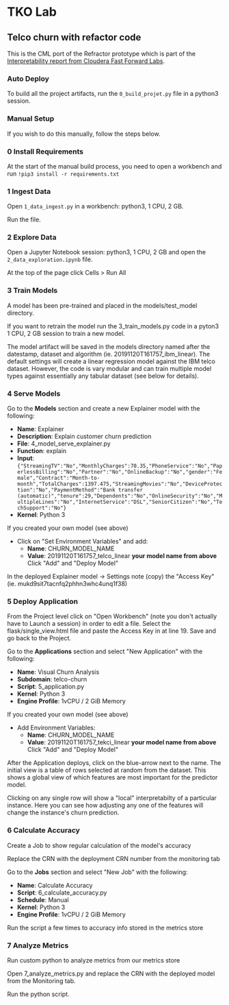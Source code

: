 # TKO Lab
## Telco churn with refactor code
This is the CML port of the Refractor prototype which is part of the [Interpretability
report from Cloudera Fast Forward Labs](https://clients.fastforwardlabs.com/ff06/report).

### Auto Deploy
To build all the project artifacts, run the `0_build_projet.py` file in a python3 session. 

### Manual Setup
If you wish to do this manually, follow the steps below.

### 0 Install Requirements
At the start of the manual build process, you need to open a workbench and run
`!pip3 install -r requirements.txt`


### 1 Ingest Data
Open `1_data_ingest.py` in a workbench: python3, 1 CPU, 2 GB.

Run the file. 


### 2 Explore Data
Open a Jupyter Notebook session: python3, 1 CPU, 2 GB and open the `2_data_exploration.ipynb` file.

At the top of the page click Cells > Run All

### 3 Train Models
A model has been pre-trained and placed in the models/test_model directory.  

If you want to retrain the model run the 3_train_models.py code in a pyton3 1 CPU, 2 GB session to train a new model.  

The model artifact will be saved in the models directory named after the datestamp, dataset and algorithm (ie. 20191120T161757_ibm_linear). The default settings will create a linear regression model against the IBM telco dataset. However, the code is vary modular and can train multiple model types against essentially any tabular dataset (see below for details).  


### 4 Serve Models
Go to the **Models** section and create a new Explainer model with the following:

* **Name**: Explainer
* **Description**: Explain customer churn prediction
* **File**: 4_model_serve_explainer.py
* **Function**: explain
* **Input**: `{"StreamingTV":"No","MonthlyCharges":70.35,"PhoneService":"No","PaperlessBilling":"No","Partner":"No","OnlineBackup":"No","gender":"Female","Contract":"Month-to-month","TotalCharges":1397.475,"StreamingMovies":"No","DeviceProtection":"No","PaymentMethod":"Bank transfer (automatic)","tenure":29,"Dependents":"No","OnlineSecurity":"No","MultipleLines":"No","InternetService":"DSL","SeniorCitizen":"No","TechSupport":"No"}`
* **Kernel**: Python 3

If you created your own model (see above)
* Click on "Set Environment Variables" and add:
  * **Name**: CHURN_MODEL_NAME
  * **Value**: 20191120T161757_telco_linear  **your model name from above**
  Click "Add" and "Deploy Model"

In the deployed Explainer model -> Settings note (copy) the "Access Key" (ie. mukd9sit7tacnfq2phhn3whc4unq1f38)


### 5 Deploy Application

From the Project level click on "Open Workbench" (note you don't actually have to Launch a session) in order to edit a file.
Select the flask/single_view.html file and paste the Access Key in at line 19. 
Save and go back to the Project.  

Go to the **Applications** section and select "New Application" with the following:
* **Name**: Visual Churn Analysis
* **Subdomain**: telco-churn
* **Script**: 5_application.py
* **Kernel**: Python 3
* **Engine Profile**: 1vCPU / 2 GiB Memory  

If you created your own model (see above)
* Add Environment Variables:  
  * **Name**: CHURN_MODEL_NAME  
  * **Value**: 20191120T161757_tekci_linear  **your model name from above**  
  Click "Add" and "Deploy Model"  

After the Application deploys, click on the blue-arrow next to the name.  The initial view is a table of rows selected at  random from the dataset.  This shows a global view of which features are most important for the predictor model.  

Clicking on any single row will show a "local" interpretabilty of a particular instance.  Here you 
can see how adjusting any one of the features will change the instance's churn prediction.  

### 6 Calculate Accuracy
Create a Job to show regular calculation of the model's accuracy

Replace the CRN with the deployment CRN number from the monitoring tab

[crn]: https://github.com/adam-p/markdown-here/raw/master/src/common/images/icon48.png

Go to the **Jobs** section and select "New Job" with the following:
* **Name**: Calculate Accuracy
* **Script**: 6_calculate_accuracy.py
* **Schedule**: Manual
* **Kernel**: Python 3
* **Engine Profile**: 1vCPU / 2 GiB Memory

Run the script a few times to accuracy info stored in the metrics store

### 7 Analyze Metrics
Run custom python to analyze metrics from our metrics store

Open 7_analyze_metrics.py and replace the CRN with the deployed model from the Monitoring tab.

Run the python script.